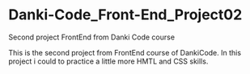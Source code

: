# Danki-Code_Front-End_Project02
Second project FrontEnd from Danki Code course

This is the second project from FrontEnd course of DankiCode.
In this project i could to practice a little more HMTL and 
CSS skills.
